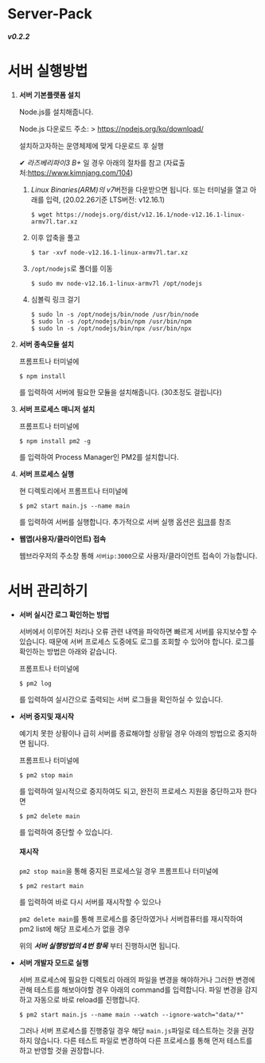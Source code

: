 # Server-Pack
##### v0.2.2

# 서버 실행방법

1. **서버 기본플랫폼 설치**

    Node.js를 설치해줍니다.
    
    Node.js 다운로드 주소: > https://nodejs.org/ko/download/
    
    설치하고자하는 운영체제에 맞게 다운로드 후 실행

    ✔ *라즈베리파이3 B+* 일 경우 아래의 절차를 참고 (자료출처:https://www.kimnjang.com/104)
    
    1. *Linux Binaries(ARM)의 v7*버전을 다운받으면 됩니다. 또는 터미널을 열고 아래를 입력, (20.02.26기준 LTS버전: v12.16.1)

           $ wget https://nodejs.org/dist/v12.16.1/node-v12.16.1-linux-armv7l.tar.xz

    2. 이후 압축을 풀고

           $ tar -xvf node-v12.16.1-linux-armv7l.tar.xz

    3. `/opt/nodejs`로 폴더를 이동

           $ sudo mv node-v12.16.1-linux-armv7l /opt/nodejs

    4. 심볼릭 링크 걸기

           $ sudo ln -s /opt/nodejs/bin/node /usr/bin/node
           $ sudo ln -s /opt/nodejs/bin/npm /usr/bin/npm
           $ sudo ln -s /opt/nodejs/bin/npx /usr/bin/npx

2. **서버 종속모듈 설치**

    프롬프트나 터미널에

       $ npm install

    를 입력하여 서버에 필요한 모듈을 설치해줍니다. (30초정도 걸립니다)

3. **서버 프로세스 매니저 설치**

    프롬프트나 터미널에

       $ npm install pm2 -g

    를 입력하여 Process Manager인 PM2를 설치합니다.

4. **서버 프로세스 실행**

    현 디렉토리에서 프롬프트나 터미널에

       $ pm2 start main.js --name main

    를 입력하여 서버를 실행합니다.
    추가적으로 서버 실행 옵션은 [링크](./doc/pm2-command-manual.md)를 참조

- **웹앱(사용자/클라이언트) 접속**

    웹브라우저의 주소창 통해 `서버ip:3000`으로 사용자/클라이언트 접속이 가능합니다.


# 서버 관리하기

- **서버 실시간 로그 확인하는 방법**

    서버에서 이루어진 처리나 오류 관련 내역을 파악하면 빠르게 서버를 유지보수할 수 있습니다. 때문에 서버 프로세스 도중에도 로그를 조회할 수 있어야 합니다.
    로그를 확인하는 방법은 아래와 같습니다.

    프롬프트나 터미널에

      $ pm2 log

    를 입력하여 실시간으로 출력되는 서버 로그들을 확인하실 수 있습니다.


- **서버 중지및 재시작**

    예기치 못한 상황이나 급히 서버를 종료해야할 상황일 경우 아래의 방법으로 중지하면 됩니다.

    프롬프트나 터미널에

      $ pm2 stop main

    를 입력하여 일시적으로 중지하여도 되고, 완전히 프로세스 지원을 중단하고자 한다면

      $ pm2 delete main

    를 입력하여 중단할 수 있습니다.

    #### 재시작

    `pm2 stop main`을 통해 중지된 프로세스일 경우 프롬프트나 터미널에

      $ pm2 restart main

    를 입력하여 바로 다시 서버를 재시작할 수 있으나

    `pm2 delete main`를 통해 프로세스를 중단하였거나
    서버컴퓨터를 재시작하여 pm2 list에 해당 프로세스가 없을 경우

    위의 _**서버 실행방법의 4번 항목**_ 부터 진행하시면 됩니다.


- **서버 개발자 모드로 실행**

    서버 프로세스에 필요한 디렉토리 아래의 파일을 변경을 해야하거나 그러한 변경에 관해 테스트를 해보아야할 경우 아래의 command를 입력합니다. 파일 변경을 감지하고 자동으로 바로 reload를 진행합니다.

      $ pm2 start main.js --name main --watch --ignore-watch="data/*"
    
    그러나 서버 프로세스를 진행중일 경우 해당 `main.js`파일로 테스트하는 것을 권장하지 않습니다. 다른 테스트 파일로 변경하여 다른 프로세스를 통해 먼저 테스트를 하고 반영할 것을 권장합니다.